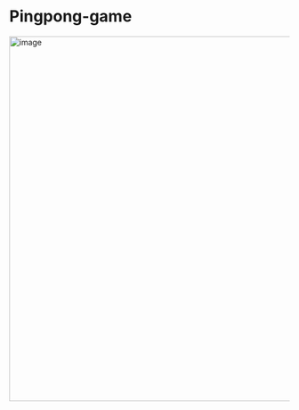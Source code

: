 # Pingpong-game
<img width="655" alt="image" src="https://user-images.githubusercontent.com/106598771/213995112-8c5bca39-ac48-437c-ad13-3a5776c14a3a.png">
